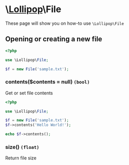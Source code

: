 # \\[Lollipop](https://github.com/jabernardo/lollipop-php)\File

These page will show you on how-to use ```\Lollipop\File``` 


## Opening or creating a new file

```php
<?php

use \Lollipop\File;

$f = new File('sample.txt');


```

### contents($contents = null) ```(bool)```
Get or set file contents

```php
<?php

use \Lollipop\File;

$f = new File('sample.txt');
$f->contents('Hello World!');

echo $f->contents();

```

### size() ```(float)```
Return file size
